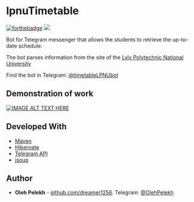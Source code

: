 # lpnuTimetable 
[![forthebadge](http://forthebadge.com/images/badges/built-with-love.svg)]() ![](http://www.lp.edu.ua/sites/default/files/favicon_2.ico)

Bot for Telegram messenger that allows the students to retrieve the up-to-date schedule. 

The bot parses information from the site of the [Lviv Polytechnic National University](http://www.lp.edu.ua/)

Find the bot in Telegram: [@timetableLPNUbot](https://t.me/timetableLPNUbot)

## Demonstration of work

[![IMAGE ALT TEXT HERE](http://img.youtube.com/vi/PyJGrIezgRc/0.jpg)](http://www.youtube.com/watch?v=PyJGrIezgRc)

## Developed With

* [Maven](https://maven.apache.org/)
* [Hibernate](http://hibernate.org/)
* [Telegram API]()
* [jsoup](https://jsoup.org/)
## Author

* **Oleh Pelekh** - [github.com/dreamer1256](https://github.com/dreamer1256). Telegram: [@OlehPelekh](https://t.me/OlehPelekh)
